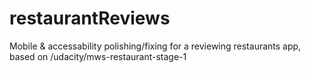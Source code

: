 # restaurantReviews
Mobile &amp; accessability polishing/fixing for a reviewing restaurants app, based on /udacity/mws-restaurant-stage-1
